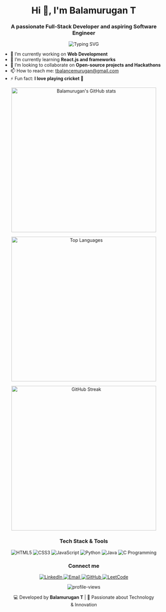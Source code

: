 <!-- Header Section -->
<h1 align="center">Hi 👋, I'm Balamurugan T</h1>
<h3 align="center">A passionate Full-Stack Developer and aspiring Software Engineer</h3>

<!-- Typing SVG -->
<p align="center">
  <img src="https://readme-typing-svg.demolab.com?font=Fira+Code&weight=600&size=24&duration=3000&pause=500&color=00FFAF&center=true&vCenter=true&width=550&lines=Full-Stack+Developer;Machine+Learning+Enthusiast;Lifelong+Learner;Open+to+Opportunities!" alt="Typing SVG" />
</p>

<!-- About Me Section -->
<ul>
  <li>🔭 I’m currently working on <strong>Web Development</strong></li>
  <li>🌱 I’m currently learning <strong>React.js and frameworks</strong></li>
  <li>👯 I’m looking to collaborate on <strong>Open-source projects and Hackathons</strong></li>
  <li>📫 How to reach me: <a href="mailto:tbalancemurugan@gmail.com">tbalancemurugan@gmail.com</a></li>
  <li>⚡ Fun fact: <strong>I love playing cricket 🏏</strong></li>
</ul>

<!-- GitHub Stats Section -->
<p align="center">
  <img src="https://github-readme-stats.vercel.app/api?username=just-bm&show_icons=true&theme=radical" alt="Balamurugan's GitHub stats" width="450" />
</p>

<!-- Top Languages Section -->
<p align="center">
  <img src="https://github-readme-stats.vercel.app/api/top-langs/?username=just-bm&layout=compact&theme=radical" alt="Top Languages" width="450" />
</p>

<!-- GitHub Streak Section -->
<p align="center">
  <img src="https://github-readme-streak-stats.herokuapp.com/?user=just-bm&layout=compact&theme=radical" alt="GitHub Streak" width="450" />
</p>

<!-- Skills Section -->
<h3 align="center">Tech Stack & Tools</h3>
<p align="center">
  <img src="https://img.shields.io/badge/HTML5-E34F26?style=for-the-badge&logo=html5&logoColor=white" alt="HTML5" />
  <img src="https://img.shields.io/badge/CSS3-1572B6?style=for-the-badge&logo=css3&logoColor=white" alt="CSS3" />
  <img src="https://img.shields.io/badge/JavaScript-F7DF1E?style=for-the-badge&logo=javascript&logoColor=black" alt="JavaScript" />
  <img src="https://img.shields.io/badge/Python-3776AB?style=for-the-badge&logo=python&logoColor=white" alt="Python" />
  <img src="https://img.shields.io/badge/Java-ED8B00?style=for-the-badge&logo=java&logoColor=white" alt="Java" />
  <img src="https://img.shields.io/badge/C-00599C?style=for-the-badge&logo=c&logoColor=white" alt="C Programming" />
</p>

<!-- Connect With Me Section -->
<h3 align="center">Connect me</h3>
<p align="center">
  <a href="https://www.linkedin.com/in/just0bm0or0balamurugan/" target="_blank">
    <img src="https://img.shields.io/badge/LinkedIn-0077B5?style=for-the-badge&logo=linkedin&logoColor=white" alt="LinkedIn" />
  </a>
  <a href="mailto:tbalancemurugan@gmail.com" target="_blank">
    <img src="https://img.shields.io/badge/Email-D14836?style=for-the-badge&logo=gmail&logoColor=white" alt="Email" />
  </a>
  <a href="https://github.com/just-bm" target="_blank">
    <img src="https://img.shields.io/badge/GitHub-100000?style=for-the-badge&logo=github&logoColor=white" alt="GitHub" />
  </a>
  <a href="https://leetcode.com/u/just_bm__/" target="_blank">
    <img src="https://img.shields.io/badge/LeetCode-FFA116?style=for-the-badge&logo=leetcode&logoColor=white" alt="LeetCode" />
  </a>
  
</p>

<!-- Profile Views Counter -->
<p align="center">
  <img src="https://komarev.com/ghpvc/?username=just-bm&label=Profile%20views&color=0e75b6&style=flat" alt="profile-views" />
</p>

<!-- Footer Section -->
<p align="center">
  💻 Developed by <b>Balamurugan T</b> | 💖 Passionate about Technology & Innovation
</p>

